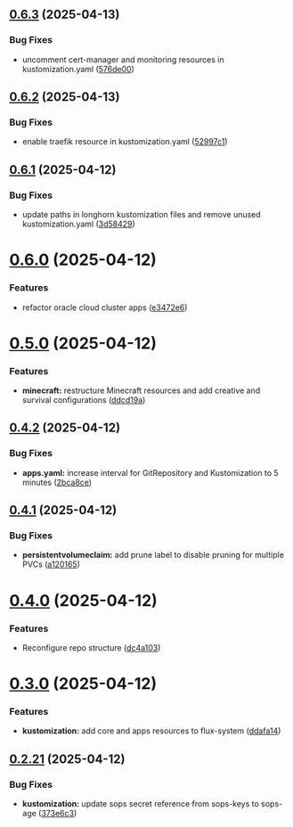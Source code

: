 ## [0.6.3](https://github.com/binary-braids/kubernetes-homelab/compare/v0.6.2...v0.6.3) (2025-04-13)


### Bug Fixes

* uncomment cert-manager and monitoring resources in kustomization.yaml ([576de00](https://github.com/binary-braids/kubernetes-homelab/commit/576de0027c458e67a1550d22a0391664b6b19256))



## [0.6.2](https://github.com/binary-braids/kubernetes-homelab/compare/v0.6.1...v0.6.2) (2025-04-13)


### Bug Fixes

* enable traefik resource in kustomization.yaml ([52997c1](https://github.com/binary-braids/kubernetes-homelab/commit/52997c1dc0e640b41187bd0daeb381868d11e631))



## [0.6.1](https://github.com/binary-braids/kubernetes-homelab/compare/v0.6.0...v0.6.1) (2025-04-12)


### Bug Fixes

* update paths in longhorn kustomization files and remove unused kustomization.yaml ([3d58429](https://github.com/binary-braids/kubernetes-homelab/commit/3d58429e6894e78901eff9609172cc838dcfc558))



# [0.6.0](https://github.com/binary-braids/kubernetes-homelab/compare/v0.5.0...v0.6.0) (2025-04-12)


### Features

* refactor oracle cloud cluster apps ([e3472e6](https://github.com/binary-braids/kubernetes-homelab/commit/e3472e69fdd062de71cfe49b8a6149b739047a2a))



# [0.5.0](https://github.com/binary-braids/kubernetes-homelab/compare/v0.4.2...v0.5.0) (2025-04-12)


### Features

* **minecraft:** restructure Minecraft resources and add creative and survival configurations ([ddcd19a](https://github.com/binary-braids/kubernetes-homelab/commit/ddcd19a66d86a262ea44db6beb0860103448c2a2))



## [0.4.2](https://github.com/binary-braids/kubernetes-homelab/compare/v0.4.1...v0.4.2) (2025-04-12)


### Bug Fixes

* **apps.yaml:** increase interval for GitRepository and Kustomization to 5 minutes ([2bca8ce](https://github.com/binary-braids/kubernetes-homelab/commit/2bca8ce25af764d0838a0ecdc87e270d77a2b1cb))



## [0.4.1](https://github.com/binary-braids/kubernetes-homelab/compare/v0.4.0...v0.4.1) (2025-04-12)


### Bug Fixes

* **persistentvolumeclaim:** add prune label to disable pruning for multiple PVCs ([a120165](https://github.com/binary-braids/kubernetes-homelab/commit/a1201658e6919bdb724a71126fe428b7c8d8678f))



# [0.4.0](https://github.com/binary-braids/kubernetes-homelab/compare/v0.3.0...v0.4.0) (2025-04-12)


### Features

* Reconfigure repo structure ([dc4a103](https://github.com/binary-braids/kubernetes-homelab/commit/dc4a103fbbe1af1dd51b1aa87adc2588089cf2ea))



# [0.3.0](https://github.com/binary-braids/kubernetes-homelab/compare/v0.2.21...v0.3.0) (2025-04-12)


### Features

* **kustomization:** add core and apps resources to flux-system ([ddafa14](https://github.com/binary-braids/kubernetes-homelab/commit/ddafa14e4c52947c47ecae92777d4cbd5748f053))



## [0.2.21](https://github.com/binary-braids/kubernetes-homelab/compare/v0.2.20...v0.2.21) (2025-04-12)


### Bug Fixes

* **kustomization:** update sops secret reference from sops-keys to sops-age ([373e6c3](https://github.com/binary-braids/kubernetes-homelab/commit/373e6c34c191fa86d92468d68568c60cd549408f))



